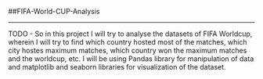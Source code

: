 ##FIFA-World-CUP-Analysis
___
TODO - So in this project I will try to analyse the datasets of FIFA Worldcup, wherein I will try to find which country hosted most of the matches, which city hostes maximum matches, which country won the maximum matches and the worldcup, etc. I will be using Pandas library for manipulation of data and matplotlib and seaborn libraries for visualization of the dataset.
